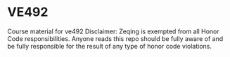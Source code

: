 # VE492
Course material for ve492
Disclaimer: Zeqing is exempted from all Honor Code responsibilities. Anyone reads this repo should be fully aware of and be fully responsible for the result of any type of honor code violations.
